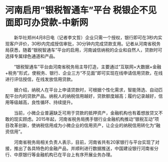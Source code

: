 # 河南启用”银税智通车”平台 税银企不见面即可办贷款-中新网

　　新华社郑州4月8日电（记者李文哲）企业只需一个授权，银行即可在3秒内实现客户评价，30秒内完成授信审批，30分钟内完成贷款支用。记者从河南省税务局获悉，随着“银税智通车”平台的启用，河南诚信纳税的企业和自然人，贷款时可选择专属绿色通道和产品。

　　“银税智通车”平台由河南省税务局主导打造，主要通过“互联网+大数据+金融+税务”形式，使税务、银行、企业三方“不见面”即可实现在线申请信用贷款，在线进行评估授信，在线发放信用贷款。

　　据介绍，纳税人在平台上申请贷款时，可根据个性化需求，智能筛选、自动匹配平台内的贷款产品。纳税人的纳税信用越好，贷款额度越高；履约记录越好，信用等级越高，良性循环、持续提升。

　　当前，小微企业普遍缺乏可用于贷款的抵押资产，金融机构也有着想放贷又不敢的现实顾虑。2015年起，河南省税务局携手银行业金融机构推动“银税互动”项目改革创新，使纳税信用成为小微企业的信用资产，让企业的纳税信用转化为“融资信用”。

　　河南省税务局相关负责人表示，目前，河南省共有20家银行与平台实现了对接，推出了各具特色的金融产品，并顺利进行数据推送，中国建设银行河南省分行、中原银行等金融机构已在平台上有序开展业务办理。
